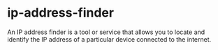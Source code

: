 # ip-address-finder
An IP address finder is a tool or service that allows you to locate and identify the IP address of a particular device connected to the internet. 
